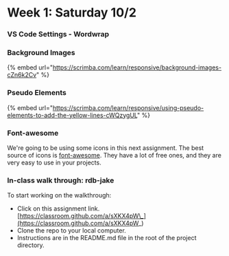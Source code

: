 # Week 1: Saturday 10/2

### VS Code Settings - Wordwrap

### Background Images

{% embed url="https://scrimba.com/learn/responsive/background-images-cZn6k2Cv" %}

### Pseudo Elements

{% embed url="https://scrimba.com/learn/responsive/using-pseudo-elements-to-add-the-yellow-lines-cWQzygUL" %}

### Font-awesome

We're going to be using some icons in this next assignment. The best source of icons is [font-awesome](https://fontawesome.com/). They have a lot of free ones, and they are very easy to use in your projects.

### In-class walk through: rdb-jake

To start working on the walkthrough:

* Click on this assignment link. [https://classroom.github.com/a/sXKX4pW\_](https://classroom.github.com/a/sXKX4pW_)
* Clone the repo to your local computer.
* Instructions are in the README.md file in the root of the project directory.

